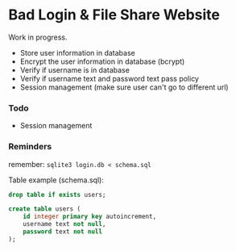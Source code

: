 # Bad Login & File Share Website

Work in progress.

* Store user information in database
* Encrypt the user information in database (bcrypt)
* Verify if username is in database
* Verify if username text and password text pass policy
* Session management (make sure user can't go to different url)

### Todo

* Session management

### Reminders

remember: ``sqlite3 login.db < schema.sql``


Table example (schema.sql):

```sql
drop table if exists users;

create table users (
    id integer primary key autoincrement,
    username text not null,
    password text not null
);
```
